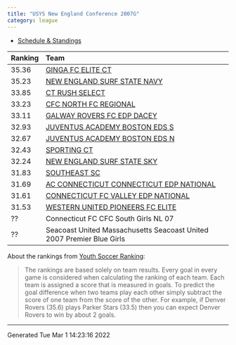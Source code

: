 ```yaml
---
title: "USYS New England Conference 2007G"
category: league
---
```



* [Schedule & Standings](https://system.gotsport.com/org_event/events/13181/schedules?team=535062)

| Ranking | Team                                                                                               |
|:--------|:---------------------------------------------------------------------------------------------------|
| 35.36   | [GINGA FC ELITE CT](https://youthsoccerrankings.us/team.html?teamId=3798832)                       |
| 35.23   | [NEW ENGLAND SURF STATE NAVY](https://youthsoccerrankings.us/team.html?teamId=3801240)             |
| 33.85   | [CT RUSH SELECT](https://youthsoccerrankings.us/team.html?teamId=3800790)                          |
| 33.23   | [CFC NORTH FC REGIONAL](https://youthsoccerrankings.us/team.html?teamId=3591086)                   |
| 33.11   | [GALWAY ROVERS FC EDP DACEY](https://youthsoccerrankings.us/team.html?teamId=3816659)              |
| 32.93   | [JUVENTUS ACADEMY BOSTON EDS S](https://youthsoccerrankings.us/team.html?teamId=3817483)           |
| 32.67   | [JUVENTUS ACADEMY BOSTON EDS N](https://youthsoccerrankings.us/team.html?teamId=3798603)           |
| 32.43   | [SPORTING CT](https://youthsoccerrankings.us/team.html?teamId=2247438)                             |
| 32.24   | [NEW ENGLAND SURF STATE SKY](https://youthsoccerrankings.us/team.html?teamId=3605130)              |
| 31.83   | [SOUTHEAST SC](https://youthsoccerrankings.us/team.html?teamId=1854067)                            |
| 31.69   | [AC CONNECTICUT CONNECTICUT EDP NATIONAL](https://youthsoccerrankings.us/team.html?teamId=3589148) |
| 31.61   | [CONNECTICUT FC VALLEY EDP NATIONAL](https://youthsoccerrankings.us/team.html?teamId=2324078)      |
| 31.53   | [WESTERN UNITED PIONEERS FC ELITE](https://youthsoccerrankings.us/team.html?teamId=3815962)        |
| ??      | Connecticut FC CFC South Girls NL 07                                                               |
| ??      | Seacoast United Massachusetts Seacoast United 2007 Premier Blue Girls                              |

About the rankings from [Youth Soccer Ranking](https://youthsoccerrankings.us):

>  The rankings are based solely on team results. Every goal in every game is considered when calculating the ranking of each team. Each team is assigned a score that is measured in goals. To predict the goal difference when two teams play each other simply subtract the score of one team from the score of the other. For example, if Denver Rovers (35.6) plays Parker Stars (33.5) then you can expect Denver Rovers to win by about 2 goals.


***
Generated Tue Mar  1 14:23:16 2022
